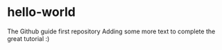 # hello-world
The Github guide first repository
Adding some more text to complete the great tutorial :)
